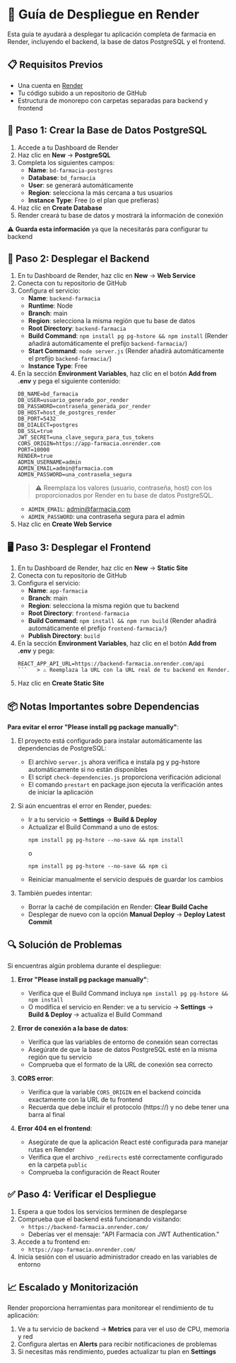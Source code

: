 # 🚀 Guía de Despliegue en Render

Esta guía te ayudará a desplegar tu aplicación completa de farmacia en Render, incluyendo el backend, la base de datos PostgreSQL y el frontend.

## 📋 Requisitos Previos

- Una cuenta en [Render](https://render.com/)
- Tu código subido a un repositorio de GitHub
- Estructura de monorepo con carpetas separadas para backend y frontend

## 🌟 Paso 1: Crear la Base de Datos PostgreSQL

1. Accede a tu Dashboard de Render
2. Haz clic en **New** → **PostgreSQL**
3. Completa los siguientes campos:
   - **Name**: `bd-farmacia-postgres`
   - **Database**: `bd_farmacia`
   - **User**: se generará automáticamente
   - **Region**: selecciona la más cercana a tus usuarios
   - **Instance Type**: Free (o el plan que prefieras)
4. Haz clic en **Create Database**
5. Render creará tu base de datos y mostrará la información de conexión

⚠️ **Guarda esta información** ya que la necesitarás para configurar tu backend

## 🔧 Paso 2: Desplegar el Backend

1. En tu Dashboard de Render, haz clic en **New** → **Web Service**
2. Conecta con tu repositorio de GitHub
3. Configura el servicio:
   - **Name**: `backend-farmacia`
   - **Runtime**: Node
   - **Branch**: main
   - **Region**: selecciona la misma región que tu base de datos
   - **Root Directory**: `backend-farmacia`
   - **Build Command**: `npm install pg pg-hstore && npm install` (Render añadirá automáticamente el prefijo `backend-farmacia/`)
   - **Start Command**: `node server.js` (Render añadirá automáticamente el prefijo `backend-farmacia/`)
   - **Instance Type**: Free
4. En la sección **Environment Variables**, haz clic en el botón **Add from .env** y pega el siguiente contenido:
   ```
   DB_NAME=bd_farmacia
   DB_USER=usuario_generado_por_render
   DB_PASSWORD=contraseña_generada_por_render
   DB_HOST=host_de_postgres_render
   DB_PORT=5432
   DB_DIALECT=postgres
   DB_SSL=true
   JWT_SECRET=una_clave_segura_para_tus_tokens
   CORS_ORIGIN=https://app-farmacia.onrender.com
   PORT=10000
   RENDER=true
   ADMIN_USERNAME=admin
   ADMIN_EMAIL=admin@farmacia.com
   ADMIN_PASSWORD=una_contraseña_segura
   ```
   > ⚠️ Reemplaza los valores (usuario, contraseña, host) con los proporcionados por Render en tu base de datos PostgreSQL.
   - `ADMIN_EMAIL`: admin@farmacia.com
   - `ADMIN_PASSWORD`: una contraseña segura para el admin
5. Haz clic en **Create Web Service**

## 🖥️ Paso 3: Desplegar el Frontend

1. En tu Dashboard de Render, haz clic en **New** → **Static Site**
2. Conecta con tu repositorio de GitHub
3. Configura el servicio:
   - **Name**: `app-farmacia`
   - **Branch**: main
   - **Region**: selecciona la misma región que tu backend
   - **Root Directory**: `frontend-farmacia`
   - **Build Command**: `npm install && npm run build` (Render añadirá automáticamente el prefijo `frontend-farmacia/`)
   - **Publish Directory**: `build`
4. En la sección **Environment Variables**, haz clic en el botón **Add from .env** y pega:
   ```
   REACT_APP_API_URL=https://backend-farmacia.onrender.com/api
   ```   > ⚠️ Reemplaza la URL con la URL real de tu backend en Render.
5. Haz clic en **Create Static Site**

## 📦 Notas Importantes sobre Dependencias

**Para evitar el error "Please install pg package manually"**:

1. El proyecto está configurado para instalar automáticamente las dependencias de PostgreSQL:
   - El archivo `server.js` ahora verifica e instala pg y pg-hstore automáticamente si no están disponibles
   - El script `check-dependencies.js` proporciona verificación adicional
   - El comando `prestart` en package.json ejecuta la verificación antes de iniciar la aplicación

2. Si aún encuentras el error en Render, puedes:
   - Ir a tu servicio → **Settings** → **Build & Deploy**
   - Actualizar el Build Command a uno de estos:
     ```
     npm install pg pg-hstore --no-save && npm install
     ```
     o
     ```
     npm install pg pg-hstore --no-save && npm ci
     ```
   - Reiniciar manualmente el servicio después de guardar los cambios

3. También puedes intentar:
   - Borrar la caché de compilación en Render: **Clear Build Cache**
   - Desplegar de nuevo con la opción **Manual Deploy** → **Deploy Latest Commit**

## 🔍 Solución de Problemas

Si encuentras algún problema durante el despliegue:

1. **Error "Please install pg package manually"**: 
   - Verifica que el Build Command incluya `npm install pg pg-hstore && npm install`
   - O modifica el servicio en Render: ve a tu servicio → **Settings** → **Build & Deploy** → actualiza el Build Command
   
2. **Error de conexión a la base de datos**: 
   - Verifica que las variables de entorno de conexión sean correctas
   - Asegúrate de que la base de datos PostgreSQL esté en la misma región que tu servicio
   - Comprueba que el formato de la URL de conexión sea correcto

3. **CORS error**: 
   - Verifica que la variable `CORS_ORIGIN` en el backend coincida exactamente con la URL de tu frontend
   - Recuerda que debe incluir el protocolo (https://) y no debe tener una barra al final

4. **Error 404 en el frontend**: 
   - Asegúrate de que la aplicación React esté configurada para manejar rutas en Render
   - Verifica que el archivo `_redirects` esté correctamente configurado en la carpeta `public`
   - Comprueba la configuración de React Router

## ✅ Paso 4: Verificar el Despliegue

1. Espera a que todos los servicios terminen de desplegarse
2. Comprueba que el backend está funcionando visitando: 
   - `https://backend-farmacia.onrender.com/`
   - Deberías ver el mensaje: "API Farmacia con JWT Authentication."
3. Accede a tu frontend en:
   - `https://app-farmacia.onrender.com/`
4. Inicia sesión con el usuario administrador creado en las variables de entorno

## 📈 Escalado y Monitorización

Render proporciona herramientas para monitorear el rendimiento de tu aplicación:

1. Ve a tu servicio de backend -> **Metrics** para ver el uso de CPU, memoria y red
2. Configura alertas en **Alerts** para recibir notificaciones de problemas
3. Si necesitas más rendimiento, puedes actualizar tu plan en **Settings**
